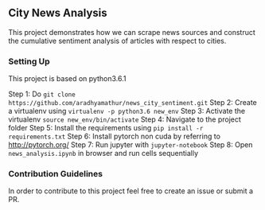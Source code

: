 ## City News Analysis

This project demonstrates how we can scrape news sources and construct the cumulative sentiment analysis of articles with respect to cities.

### Setting Up
This project is based on python3.6.1 
    
   Step 1: Do `git clone https://github.com/aradhyamathur/news_city_sentiment.git`
   Step 2: Create a virtualenv using `virtualenv -p python3.6 new_env`
   Step 3: Activate the virtualenv `source new_env/bin/activate`
   Step 4: Navigate to the project folder 
   Step 5: Install the requirements using `pip install -r requirements.txt`
   Step 6: Install pytorch non cuda by referring to http://pytorch.org/
   Step 7: Run jupyter with `jupyter-notebook`
   Step 8: Open `news_analysis.ipynb` in browser and run cells sequentially 

### Contribution Guidelines

In order to contribute to this project feel free to create an issue or submit a PR.

